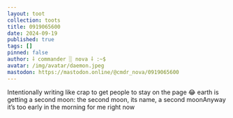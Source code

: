 ```yaml
---
layout: toot
collection: toots
title: 0919065600
date: 2024-09-19
published: true
tags: []
pinned: false
author: ⸸ commander ░ nova ⸸ :~$
avatar: /img/avatar/daemon.jpeg
mastodon: https://mastodon.online/@cmdr_nova/0919065600
---
```


Intentionally writing like crap to get people to stay on the page 😂 earth is getting a second moon: the second moon, its name, a second moonAnyway it’s too early in the morning for me right now
